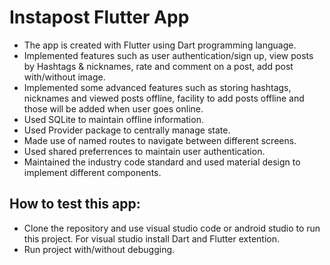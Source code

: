 # Instapost Flutter App

* The app is created with Flutter using Dart programming language.
* Implemented features such as user authentication/sign up, view posts by Hashtags & nicknames, rate and comment on a post, add post with/without image.
* Implemented some advanced features such as storing hashtags, nicknames and viewed posts offline, facility to add posts offline and those will be added when user goes online.
* Used SQLite to maintain offline information.
* Used Provider package to centrally manage state.
* Made use of named routes to navigate between different screens.
* Used shared preferrences to maintain user authentication.
* Maintained the industry code standard and used material design to implement different components.

## How to test this app:

* Clone the repository and use visual studio code or android studio to run this project. For visual studio install Dart and Flutter extention.
* Run project with/without debugging.

